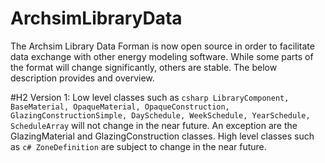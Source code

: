 # ArchsimLibraryData

The Archsim Library Data Forman is now open source in order to facilitate data exchange with other energy modeling software.
While some parts of the format will change significantly, others are stable. The below description provides and overview.

#H2 Version 1:
Low level classes such as 
```csharp LibraryComponent, BaseMaterial, OpaqueMaterial, OpaqueConstruction, GlazingConstructionSimple, DaySchedule, WeekSchedule, YearSchedule, ScheduleArray```
 will not change in the near future. An exception are the GlazingMaterial and GlazingConstruction classes.
High level classes such as 
```c# ZoneDefinition```
are subject to change in the near future.
